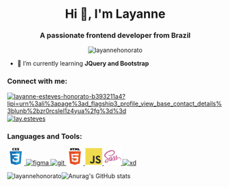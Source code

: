 <h1 align="center">Hi 👋, I'm Layanne</h1>
<h3 align="center">A passionate frontend developer from Brazil</h3>

<p align="center"> <img src="https://komarev.com/ghpvc/?username=layannehonorato&label=Profile%20views&color=0e75b6&style=flat" alt="layannehonorato" /> </p>

- 🌱 I’m currently learning **JQuery and Bootstrap**

<h3 align="left">Connect with me:</h3>
<p align="left">
<a href="https://linkedin.com/in/layanne-esteves-honorato-b393211a4?lipi=urn%3ali%3apage%3ad_flagship3_profile_view_base_contact_details%3blunb%2bzr0rcslel1z4yua%2fg%3d%3d" target="blank"><img align="center" src="https://raw.githubusercontent.com/rahuldkjain/github-profile-readme-generator/master/src/images/icons/Social/linked-in-alt.svg" alt="layanne-esteves-honorato-b393211a4?lipi=urn%3ali%3apage%3ad_flagship3_profile_view_base_contact_details%3blunb%2bzr0rcslel1z4yua%2fg%3d%3d" height="30" width="40" /></a>
<a href="https://instagram.com/lay.esteves" target="blank"><img align="center" src="https://raw.githubusercontent.com/rahuldkjain/github-profile-readme-generator/master/src/images/icons/Social/instagram.svg" alt="lay.esteves" height="30" width="40" /></a>
</p>

<h3 align="left">Languages and Tools:</h3>
<p align="left"> <a href="https://www.w3schools.com/css/" target="_blank"> <img src="https://raw.githubusercontent.com/devicons/devicon/master/icons/css3/css3-original-wordmark.svg" alt="css3" width="40" height="40"/> </a> <a href="https://www.figma.com/" target="_blank"> <img src="https://www.vectorlogo.zone/logos/figma/figma-icon.svg" alt="figma" width="40" height="40"/> </a> <a href="https://git-scm.com/" target="_blank"> <img src="https://www.vectorlogo.zone/logos/git-scm/git-scm-icon.svg" alt="git" width="40" height="40"/> </a> <a href="https://www.w3.org/html/" target="_blank"> <img src="https://raw.githubusercontent.com/devicons/devicon/master/icons/html5/html5-original-wordmark.svg" alt="html5" width="40" height="40"/> </a> <a href="https://developer.mozilla.org/en-US/docs/Web/JavaScript" target="_blank"> <img src="https://raw.githubusercontent.com/devicons/devicon/master/icons/javascript/javascript-original.svg" alt="javascript" width="40" height="40"/> </a> <a href="https://sass-lang.com" target="_blank"> <img src="https://raw.githubusercontent.com/devicons/devicon/master/icons/sass/sass-original.svg" alt="sass" width="40" height="40"/> </a> <a href="https://www.adobe.com/products/xd.html" target="_blank"> <img src="https://cdn.worldvectorlogo.com/logos/adobe-xd.svg" alt="xd" width="40" height="40"/> </a> </p>



<img align="left" src="https://github-readme-stats.vercel.app/api/top-langs?username=layannehonorato&show_icons=true&locale=en&layout=compact" alt="layannehonorato"/>

  
![Anurag's GitHub stats](https://github-readme-stats.vercel.app/api?username=layannehonorato&hide=contribs,prs&show_icons=true&theme=radical)

